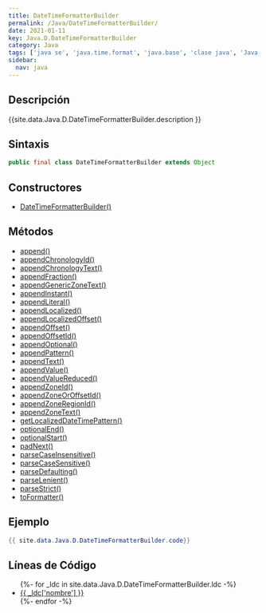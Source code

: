 ```yaml
---
title: DateTimeFormatterBuilder
permalink: /Java/DateTimeFormatterBuilder/
date: 2021-01-11
key: Java.D.DateTimeFormatterBuilder
category: Java
tags: ['java se', 'java.time.format', 'java.base', 'clase java', 'Java 1.8']
sidebar: 
  nav: java
---
```


## Descripción
{{site.data.Java.D.DateTimeFormatterBuilder.description }}

## Sintaxis
~~~java
public final class DateTimeFormatterBuilder extends Object
~~~

## Constructores
* [DateTimeFormatterBuilder()](/Java/DateTimeFormatterBuilder/DateTimeFormatterBuilder/)

## Métodos
* [append()](/Java/DateTimeFormatterBuilder/append/)
* [appendChronologyId()](/Java/DateTimeFormatterBuilder/appendChronologyId/)
* [appendChronologyText()](/Java/DateTimeFormatterBuilder/appendChronologyText/)
* [appendFraction()](/Java/DateTimeFormatterBuilder/appendFraction/)
* [appendGenericZoneText()](/Java/DateTimeFormatterBuilder/appendGenericZoneText/)
* [appendInstant()](/Java/DateTimeFormatterBuilder/appendInstant/)
* [appendLiteral()](/Java/DateTimeFormatterBuilder/appendLiteral/)
* [appendLocalized()](/Java/DateTimeFormatterBuilder/appendLocalized/)
* [appendLocalizedOffset()](/Java/DateTimeFormatterBuilder/appendLocalizedOffset/)
* [appendOffset()](/Java/DateTimeFormatterBuilder/appendOffset/)
* [appendOffsetId()](/Java/DateTimeFormatterBuilder/appendOffsetId/)
* [appendOptional()](/Java/DateTimeFormatterBuilder/appendOptional/)
* [appendPattern()](/Java/DateTimeFormatterBuilder/appendPattern/)
* [appendText()](/Java/DateTimeFormatterBuilder/appendText/)
* [appendValue()](/Java/DateTimeFormatterBuilder/appendValue/)
* [appendValueReduced()](/Java/DateTimeFormatterBuilder/appendValueReduced/)
* [appendZoneId()](/Java/DateTimeFormatterBuilder/appendZoneId/)
* [appendZoneOrOffsetId()](/Java/DateTimeFormatterBuilder/appendZoneOrOffsetId/)
* [appendZoneRegionId()](/Java/DateTimeFormatterBuilder/appendZoneRegionId/)
* [appendZoneText()](/Java/DateTimeFormatterBuilder/appendZoneText/)
* [getLocalizedDateTimePattern()](/Java/DateTimeFormatterBuilder/getLocalizedDateTimePattern/)
* [optionalEnd()](/Java/DateTimeFormatterBuilder/optionalEnd/)
* [optionalStart()](/Java/DateTimeFormatterBuilder/optionalStart/)
* [padNext()](/Java/DateTimeFormatterBuilder/padNext/)
* [parseCaseInsensitive()](/Java/DateTimeFormatterBuilder/parseCaseInsensitive/)
* [parseCaseSensitive()](/Java/DateTimeFormatterBuilder/parseCaseSensitive/)
* [parseDefaulting()](/Java/DateTimeFormatterBuilder/parseDefaulting/)
* [parseLenient()](/Java/DateTimeFormatterBuilder/parseLenient/)
* [parseStrict()](/Java/DateTimeFormatterBuilder/parseStrict/)
* [toFormatter()](/Java/DateTimeFormatterBuilder/toFormatter/)

## Ejemplo
~~~java
{{ site.data.Java.D.DateTimeFormatterBuilder.code}}
~~~

## Líneas de Código
<ul>
{%- for _ldc in site.data.Java.D.DateTimeFormatterBuilder.ldc -%}
   <li>
       <a href="{{_ldc['url'] }}">{{ _ldc['nombre'] }}</a>
   </li>
{%- endfor -%}
</ul>
